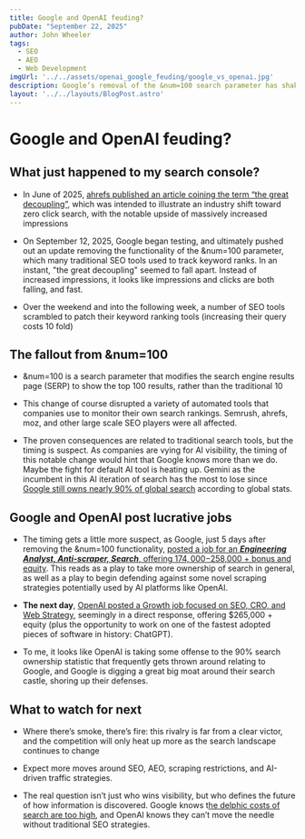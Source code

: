 ```yaml
---
title: Google and OpenAI feuding?
pubDate: "September 22, 2025"
author: John Wheeler
tags:
  - SEO
  - AEO
  - Web Development
imgUrl: '../../assets/openai_google_feuding/google_vs_openai.jpg'
description: Google’s removal of the &num=100 search parameter has shaken SEO tools, fueling speculation of a brewing rivalry with OpenAI. With Google hiring an Anti-Scraper Analyst and OpenAI posting a Growth role in SEO, the fight for AI search dominance is heating up.
layout: '../../layouts/BlogPost.astro'
---
```


# Google and OpenAI feuding?

## What just happened to my search console?

*   In June of 2025, [ahrefs published an article coining the term “the great decoupling”](https://ahrefs.com/blog/the-great-decoupling/), which was intended to illustrate an industry shift toward zero click search, with the notable upside of massively increased impressions
    
*   On September 12, 2025, Google began testing, and ultimately pushed out an update removing the functionality of the &num=100 parameter, which many traditional SEO tools used to track keyword ranks. In an instant, "the great decoupling" seemed to fall apart. Instead of increased impressions, it looks like impressions and clicks are both falling, and fast.
    
*   Over the weekend and into the following week, a number of SEO tools scrambled to patch their keyword ranking tools (increasing their query costs 10 fold)
    

## The fallout from &num=100

*   &num=100 is a search parameter that modifies the search engine results page (SERP) to show the top 100 results, rather than the traditional 10
    
*   This change of course disrupted a variety of automated tools that companies use to monitor their own search rankings. Semrush, ahrefs, moz, and other large scale SEO players were all affected.
    
*   The proven consequences are related to traditional search tools, but the timing is suspect. As companies are vying for AI visibility, the timing of this notable change would hint that Google knows more than we do. Maybe the fight for default AI tool is heating up. Gemini as the incumbent in this AI iteration of search has the most to lose since [Google still owns nearly 90% of global search](https://gs.statcounter.com/search-engine-market-share/all/united-states-of-america) according to global stats.
    

## Google and OpenAI post lucrative jobs

*   The timing gets a little more suspect, as Google, just 5 days after removing the &num=100 functionality, [posted a job for an _**Engineering Analyst, Anti-scraper, Search**_, offering $174,000-$258,000 + bonus and equity](https://www.google.com/about/careers/applications/jobs/results/86120541924008646-engineering-analyst/). This reads as a play to take more ownership of search in general, as well as a play to begin defending against some novel scraping strategies potentially used by AI platforms like OpenAI.
    
*   **The next day**, [OpenAI posted a Growth job focused on SEO, CRO, and Web Strategy](https://openai.com/careers/growth-seo-cro-and-web-strategy/), seemingly in a direct response, offering $265,000 + equity (plus the opportunity to work on one of the fastest adopted pieces of software in history: ChatGPT).
    
*   To me, it looks like OpenAI is taking some offense to the 90% search ownership statistic that frequently gets thrown around relating to Google, and Google is digging a great big moat around their search castle, shoring up their defenses.
    

## What to watch for next

*   Where there’s smoke, there’s fire: this rivalry is far from a clear victor, and the competition will only heat up more as the search landscape continues to change
    
*   Expect more moves around SEO, AEO, scraping restrictions, and AI-driven traffic strategies.
    
*   The real question isn’t just who wins visibility, but who defines the future of how information is discovered. Google knows t[he delphic costs of search are too high](https://arxiv.org/pdf/2308.07525), and OpenAI knows they can’t move the needle without traditional SEO strategies.